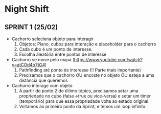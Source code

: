 # Night Shift

## SPRINT 1 (25/02)

- Cachorro seleciona objeto para interagir
	1. Objetos: Plano, cubos para interação e placeholder para o cachorro
	2. Cada cubo é um ponto de interesse.
	3. Escolha aleatória entre pontos de interesse
- Cachorro se move pelo mapa (https://www.youtube.com/watch?v=atCOd4o7tG4)
	1. Pathfinding até ponto de interesse (!! Parte mais importante)
	2. Precisamos que o cachorro OU encoste no objeto OU esteja a uma distância que queremos
- Cachorro interage com objeto
	1. A partir do ponto 2 do último tópico, precisamos setar uma propriedade no cubo
	   (false->true ou vice-versa) e setar um timer (temporário) para que essa propriedade volte ao estado
	   original.
	2. Voltamos ao primeiro ponto da Sprint, e temos um loop infinito.